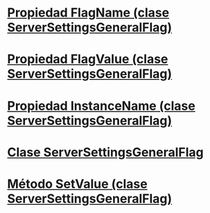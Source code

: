# [Propiedad FlagName (clase ServerSettingsGeneralFlag)](flagname-property-serversettingsgeneralflag-class.md)
# [Propiedad FlagValue (clase ServerSettingsGeneralFlag)](flagvalue-property-serversettingsgeneralflag-class.md)
# [Propiedad InstanceName (clase ServerSettingsGeneralFlag)](instancename-property-serversettingsgeneralflag-class.md)
# [Clase ServerSettingsGeneralFlag](serversettingsgeneralflag-class.md)
# [Método SetValue (clase ServerSettingsGeneralFlag)](setvalue-method-serversettingsgeneralflag-class.md)
